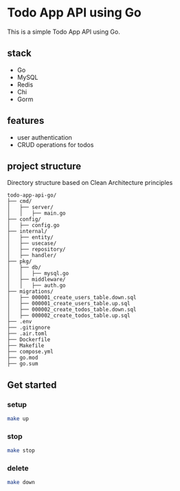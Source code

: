 # Todo App API using Go

This is a simple Todo App API using Go.

## stack

- Go
- MySQL
- Redis
- Chi
- Gorm

## features

- user authentication
- CRUD operations for todos

## project structure

Directory structure based on Clean Architecture principles

```
todo-app-api-go/
├── cmd/
│   ├── server/
│   │   ├── main.go
├── config/
│   ├── config.go
├── internal/
│   ├── entity/
│   ├── usecase/
│   ├── repository/
│   ├── handler/
├── pkg/
│   ├── db/
│   │   ├── mysql.go
│   ├── middleware/
│   │   ├── auth.go
├── migrations/
│   ├── 000001_create_users_table.down.sql
│   ├── 000001_create_users_table.up.sql
│   ├── 000002_create_todos_table.down.sql
│   ├── 000002_create_todos_table.up.sql
├── .env
├── .gitignore
├── .air.toml
├── Dockerfile
├── Makefile
├── compose.yml
├── go.mod
├── go.sum
```

## Get started

### setup

```bash
make up
```

### stop

```bash
make stop
```

### delete

```bash
make down
```
